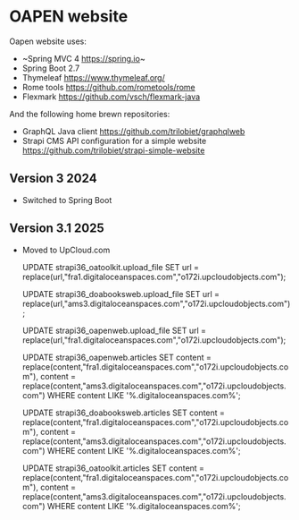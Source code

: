 # OAPEN website

Oapen website uses:

- ~Spring MVC 4 https://spring.io~
- Spring Boot 2.7
- Thymeleaf https://www.thymeleaf.org/
- Rome tools https://github.com/rometools/rome
- Flexmark https://github.com/vsch/flexmark-java

And the following home brewn repositories:

- GraphQL Java client https://github.com/trilobiet/graphqlweb
- Strapi CMS API configuration for a simple website https://github.com/trilobiet/strapi-simple-website

## Version 3 2024

- Switched to Spring Boot

## Version 3.1 2025

- Moved to UpCloud.com

	UPDATE strapi36_oatoolkit.upload_file
	SET url = replace(url,"fra1.digitaloceanspaces.com","o172i.upcloudobjects.com");
	
	UPDATE strapi36_doabooksweb.upload_file
	SET url = replace(url,"ams3.digitaloceanspaces.com","o172i.upcloudobjects.com");
	
	UPDATE strapi36_oapenweb.upload_file
	SET url = replace(url,"fra1.digitaloceanspaces.com","o172i.upcloudobjects.com");
	
	UPDATE strapi36_oapenweb.articles
	SET 
		content = replace(content,"fra1.digitaloceanspaces.com","o172i.upcloudobjects.com"),
		content = replace(content,"ams3.digitaloceanspaces.com","o172i.upcloudobjects.com")
	WHERE 
		content LIKE '%.digitaloceanspaces.com%';
	
	UPDATE strapi36_doabooksweb.articles
	SET 
		content = replace(content,"fra1.digitaloceanspaces.com","o172i.upcloudobjects.com"),
	    content = replace(content,"ams3.digitaloceanspaces.com","o172i.upcloudobjects.com")
	WHERE 
		content LIKE '%.digitaloceanspaces.com%';
	    
	UPDATE strapi36_oatoolkit.articles
	SET 
		content = replace(content,"fra1.digitaloceanspaces.com","o172i.upcloudobjects.com"),
	    content = replace(content,"ams3.digitaloceanspaces.com","o172i.upcloudobjects.com")
	WHERE 
		content LIKE '%.digitaloceanspaces.com%';    
	
	